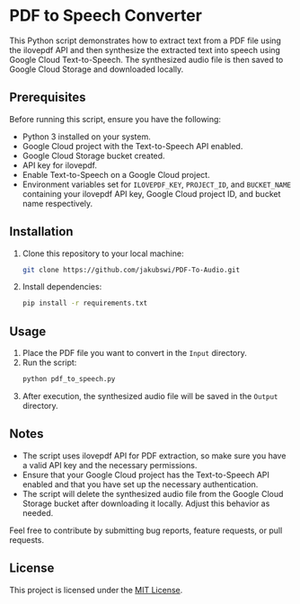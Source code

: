 # PDF to Speech Converter

This Python script demonstrates how to extract text from a PDF file using the ilovepdf API and then synthesize the
extracted text into speech using Google Cloud Text-to-Speech. The synthesized audio file is then saved to Google Cloud
Storage and downloaded locally.

## Prerequisites

Before running this script, ensure you have the following:

- Python 3 installed on your system.
- Google Cloud project with the Text-to-Speech API enabled.
- Google Cloud Storage bucket created.
- API key for ilovepdf.
- Enable Text-to-Speech on a Google Cloud project.
- Environment variables set for `ILOVEPDF_KEY`, `PROJECT_ID`, and `BUCKET_NAME` containing your ilovepdf API key, Google
  Cloud project ID, and bucket name respectively.

## Installation

1. Clone this repository to your local machine:
   ```bash
   git clone https://github.com/jakubswi/PDF-To-Audio.git

2. Install dependencies:
   ```bash
   pip install -r requirements.txt

## Usage

1. Place the PDF file you want to convert in the `Input` directory.
2. Run the script:
   ```bash
   python pdf_to_speech.py
3. After execution, the synthesized audio file will be saved in the `Output` directory.

## Notes

- The script uses ilovepdf API for PDF extraction, so make sure you have a valid API key and the necessary permissions.
- Ensure that your Google Cloud project has the Text-to-Speech API enabled and that you have set up the necessary
  authentication.
- The script will delete the synthesized audio file from the Google Cloud Storage bucket after downloading it locally.
  Adjust this behavior as needed.

Feel free to contribute by submitting bug reports, feature requests, or pull requests.

## License

This project is licensed under the [MIT License](LICENSE).
